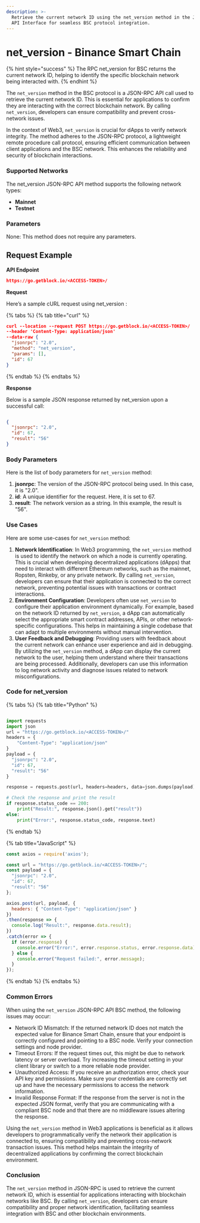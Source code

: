 ```yaml
---
description: >-
  Retrieve the current network ID using the net_version method in the JSON-RPC
  API Interface for seamless BSC protocol integration.
---
```


# net\_version - Binance Smart Chain

{% hint style="success" %}
The RPC net\_version for BSC returns the current network ID, helping to identify the specific blockchain network being interacted with.
{% endhint %}

The `net_version` method in the BSC protocol is a JSON-RPC API call used to retrieve the current network ID. This is essential for applications to confirm they are interacting with the correct blockchain network. By calling `net_version`, developers can ensure compatibility and prevent cross-network issues.

In the context of Web3, `net_version` is crucial for dApps to verify network integrity. The method adheres to the JSON-RPC protocol, a lightweight remote procedure call protocol, ensuring efficient communication between client applications and the BSC network. This enhances the reliability and security of blockchain interactions.

### Supported Networks

The net\_version JSON-RPC API method supports the following network types:

* **Mainnet**
* **Testnet**

### Parameters

None: This method does not require any parameters.

## Request Example

**API Endpoint**

```json
https://go.getblock.io/<ACCESS-TOKEN>/
```

**Request**

Here’s a sample cURL request using net\_version :

{% tabs %}
{% tab title="curl" %}
```json
curl --location --request POST https://go.getblock.io/<ACCESS-TOKEN>/
--header 'Content-Type: application/json' 
--data-raw {
  "jsonrpc": "2.0",
  "method": "net_version",
  "params": [],
  "id": 67
}
```
{% endtab %}
{% endtabs %}

**Response**

Below is a sample JSON response returned by net\_version upon a successful call:

```json

{
  "jsonrpc": "2.0",
  "id": 67,
  "result": "56"
}

```

### Body Parameters

Here is the list of body parameters for `net_version` method:

1. **jsonrpc**: The version of the JSON-RPC protocol being used. In this case, it is "2.0".
2. **id**: A unique identifier for the request. Here, it is set to 67.
3. **result**: The network version as a string. In this example, the result is "56".

### Use Cases

Here are some use-cases for `net_version` method:

1. **Network Identification**: In Web3 programming, the `net_version` method is used to identify the network on which a node is currently operating. This is crucial when developing decentralized applications (dApps) that need to interact with different Ethereum networks, such as the mainnet, Ropsten, Rinkeby, or any private network. By calling `net_version`, developers can ensure that their application is connected to the correct network, preventing potential issues with transactions or contract interactions.
2. **Environment Configuration**: Developers often use `net_version` to configure their application environment dynamically. For example, based on the network ID returned by `net_version`, a dApp can automatically select the appropriate smart contract addresses, APIs, or other network-specific configurations. This helps in maintaining a single codebase that can adapt to multiple environments without manual intervention.
3. **User Feedback and Debugging**: Providing users with feedback about the current network can enhance user experience and aid in debugging. By utilizing the `net_version` method, a dApp can display the current network to the user, helping them understand where their transactions are being processed. Additionally, developers can use this information to log network activity and diagnose issues related to network misconfigurations.

### Code for net\_version

{% tabs %}
{% tab title="Python" %}
```python

import requests
import json
url = "https://go.getblock.io/<ACCESS-TOKEN>/"
headers = {
    "Content-Type": "application/json"
}
payload = {
  "jsonrpc": "2.0",
  "id": 67,
  "result": "56"
}

response = requests.post(url, headers=headers, data=json.dumps(payload))

# Check the response and print the result
if response.status_code == 200:
    print("Result:", response.json().get("result"))
else:
    print("Error:", response.status_code, response.text)

```
{% endtab %}

{% tab title="JavaScript" %}
```javascript
const axios = require('axios');

const url = "https://go.getblock.io/<ACCESS-TOKEN>/";
const payload = {
  "jsonrpc": "2.0",
  "id": 67,
  "result": "56"
};

axios.post(url, payload, {
  headers: { "Content-Type": "application/json" }
})
.then(response => {
  console.log("Result:", response.data.result);
})
.catch(error => {
  if (error.response) {
    console.error("Error:", error.response.status, error.response.data);
  } else {
    console.error("Request failed:", error.message);
  }
});
```
{% endtab %}
{% endtabs %}

### Common Errors

When using the `net_version` JSON-RPC API BSC method, the following issues may occur:

* Network ID Mismatch: If the returned network ID does not match the expected value for Binance Smart Chain, ensure that your endpoint is correctly configured and pointing to a BSC node. Verify your connection settings and node provider.
* Timeout Errors: If the request times out, this might be due to network latency or server overload. Try increasing the timeout setting in your client library or switch to a more reliable node provider.
* Unauthorized Access: If you receive an authorization error, check your API key and permissions. Make sure your credentials are correctly set up and have the necessary permissions to access the network information.
* Invalid Response Format: If the response from the server is not in the expected JSON format, verify that you are communicating with a compliant BSC node and that there are no middleware issues altering the response.

Using the `net_version` method in Web3 applications is beneficial as it allows developers to programmatically verify the network their application is connected to, ensuring compatibility and preventing cross-network transaction issues. This method helps maintain the integrity of decentralized applications by confirming the correct blockchain environment.

### Conclusion

The `net_version` method in JSON-RPC is used to retrieve the current network ID, which is essential for applications interacting with blockchain networks like BSC. By calling `net_version`, developers can ensure compatibility and proper network identification, facilitating seamless integration with BSC and other blockchain environments.
